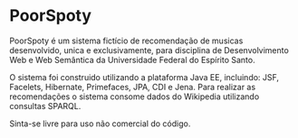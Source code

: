 # PoorSpoty

PoorSpoty é um sistema fictício de recomendação de musicas desenvolvido, unica e exclusivamente, para disciplina de Desenvolvimento Web e Web Semântica da Universidade Federal do Espírito Santo.

O sistema foi construido utilizando a plataforma Java EE, incluindo: JSF, Facelets, Hibernate, Primefaces, JPA, CDI e Jena.
Para realizar as recomendações o sistema consome dados do Wikipedia utilizando consultas SPARQL.

Sinta-se livre para uso não comercial do código.

